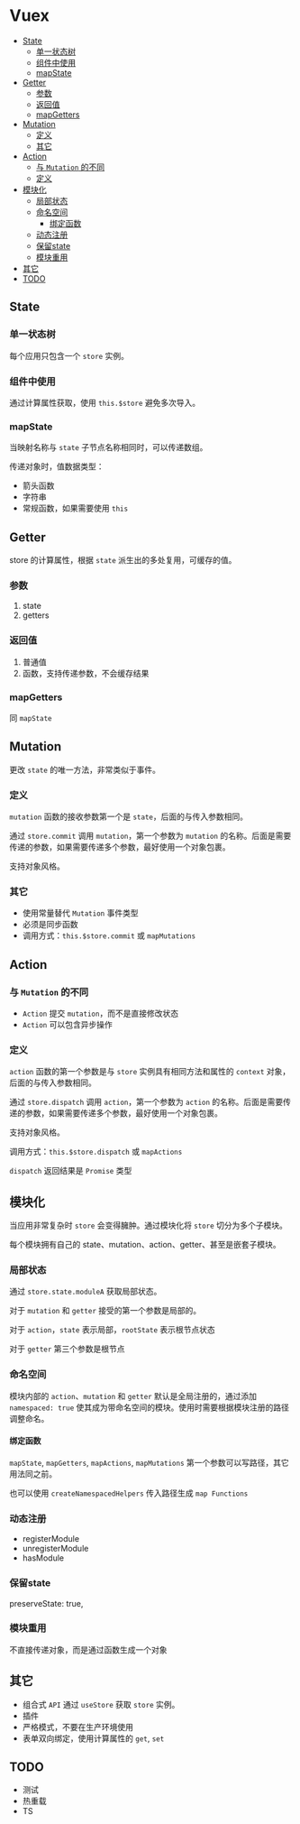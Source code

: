 # Vuex

- [State](#state)
  - [单一状态树](#单一状态树)
  - [组件中使用](#组件中使用)
  - [mapState](#mapstate)
- [Getter](#getter)
  - [参数](#参数)
  - [返回值](#返回值)
  - [mapGetters](#mapgetters)
- [Mutation](#mutation)
  - [定义](#定义)
  - [其它](#其它)
- [Action](#action)
  - [与 `Mutation` 的不同](#与-mutation-的不同)
  - [定义](#定义-1)
- [模块化](#模块化)
  - [局部状态](#局部状态)
  - [命名空间](#命名空间)
    - [绑定函数](#绑定函数)
  - [动态注册](#动态注册)
  - [保留state](#保留state)
  - [模块重用](#模块重用)
- [其它](#其它-1)
- [TODO](#todo)

## State

### 单一状态树

每个应用只包含一个 `store` 实例。

### 组件中使用

通过计算属性获取，使用 `this.$store` 避免多次导入。

### mapState

当映射名称与 `state` 子节点名称相同时，可以传递数组。

传递对象时，值数据类型：

- 箭头函数
- 字符串
- 常规函数，如果需要使用 `this`

## Getter

store 的计算属性，根据 `state` 派生出的多处复用，可缓存的值。

### 参数

1. state
2. getters

### 返回值

1. 普通值
2. 函数，支持传递参数，不会缓存结果

### mapGetters

同 `mapState`

## Mutation

更改 `state` 的唯一方法，非常类似于事件。

### 定义

`mutation` 函数的接收参数第一个是 `state`，后面的与传入参数相同。

通过 `store.commit` 调用 `mutation`，第一个参数为 `mutation` 的名称。后面是需要传递的参数，如果需要传递多个参数，最好使用一个对象包裹。

支持对象风格。

### 其它

- 使用常量替代 `Mutation` 事件类型
- 必须是同步函数
- 调用方式：`this.$store.commit` 或 `mapMutations`

## Action

### 与 `Mutation` 的不同

- `Action` 提交 `mutation`，而不是直接修改状态
- `Action` 可以包含异步操作

### 定义

`action` 函数的第一个参数是与 `store` 实例具有相同方法和属性的 `context` 对象，后面的与传入参数相同。

通过 `store.dispatch` 调用 `action`，第一个参数为 `action` 的名称。后面是需要传递的参数，如果需要传递多个参数，最好使用一个对象包裹。

支持对象风格。

调用方式：`this.$store.dispatch` 或 `mapActions`

`dispatch` 返回结果是 `Promise` 类型

## 模块化

当应用非常复杂时 `store` 会变得臃肿。通过模块化将 `store` 切分为多个子模块。

每个模块拥有自己的 state、mutation、action、getter、甚至是嵌套子模块。

### 局部状态

通过 `store.state.moduleA` 获取局部状态。

对于 `mutation` 和 `getter` 接受的第一个参数是局部的。

对于  `action`，`state` 表示局部，`rootState` 表示根节点状态

对于 `getter` 第三个参数是根节点

### 命名空间

模块内部的 `action`、`mutation` 和 `getter` 默认是全局注册的，通过添加 `namespaced: true` 使其成为带命名空间的模块。使用时需要根据模块注册的路径调整命名。

#### 绑定函数

`mapState`, `mapGetters`, `mapActions`, `mapMutations` 第一个参数可以写路径，其它用法同之前。

也可以使用 `createNamespacedHelpers` 传入路径生成 `map Functions`

### 动态注册

- registerModule
- unregisterModule
- hasModule

### 保留state

preserveState: true,

### 模块重用

不直接传递对象，而是通过函数生成一个对象

## 其它

- 组合式 `API` 通过 `useStore` 获取 `store` 实例。
- 插件
- 严格模式，不要在生产环境使用
- 表单双向绑定，使用计算属性的 `get`, `set`

## TODO

- 测试
- 热重载
- TS
